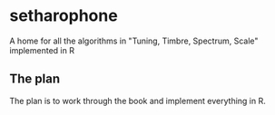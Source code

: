 # setharophone
A home for all the algorithms in "Tuning, Timbre, Spectrum, Scale" implemented in R

## The plan
The plan is to work through the book and implement everything in R. 
